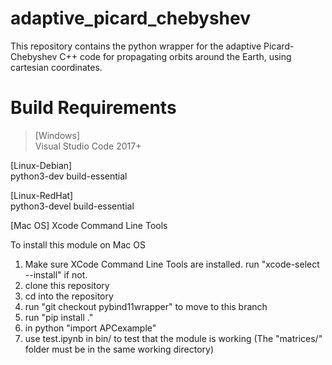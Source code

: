 # adaptive_picard_chebyshev
This repository contains the python wrapper for the adaptive Picard-Chebyshev C++ code for propagating orbits around the Earth, using cartesian coordinates.
# Build Requirements
>[Windows]  
Visual Studio Code 2017+

[Linux-Debian]  
python3-dev
build-essential

[Linux-RedHat]  
python3-devel
build-essential

[Mac OS]
Xcode Command Line Tools

To install this module on Mac OS

1. Make sure XCode Command Line Tools are installed. run "xcode-select --install" if not.
2. clone this repository
3. cd into the repository
4. run "git checkout pybind11wrapper" to move to this branch
5. run "pip install ."
6. in python "import APCexample"
7. use test.ipynb in bin/ to test that the module is working (The "matrices/" folder must be in the same working directory)
